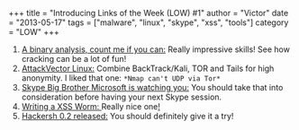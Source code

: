 +++
title = "Introducing Links of the Week (LOW) #1"
author = "Victor"
date = "2013-05-17"
tags = ["malware", "linux", "skype", "xss", "tools"]
category = "LOW"
+++

1.  <a title="A binary analysis, count me if you can" href="http://shell-storm.org/blog/A-binary-analysis-count-me-if-you-can/" target="_blank">A binary analysis, count me if you can:</a> Really impressive skills! See how cracking can be a lot of fun!
2.  <a title="Attackvector Linux" href="https://github.com/ksoona/attackvector" target="_blank">AttackVector Linux:</a> Combine BackTrack/Kali, TOR and Tails for high anonymity. I liked that one: `*Nmap can't UDP via Tor*` 
3.  <a href="http://www.h-online.com/security/news/item/Skype-with-care-Microsoft-is-reading-everything-you-write-1862870.html" target="_blank">Skype Big Brother Microsoft is watching you:</a> You should take that into consideration before having your next Skype session.
4.  <a href="http://blog.gdssecurity.com/labs/2013/5/8/writing-an-xss-worm.html" target="_blank">Writing a XSS Worm: </a>Really nice one<a href="http://www.reddit.com/r/netsec/comments/1djmhv/hackersh_020_released/" target="_blank">!</a>
5.  <a href="http://www.reddit.com/r/netsec/comments/1djmhv/hackersh_020_released/" target="_blank">Hackersh 0.2 released:</a> You should definitely give it a try!
